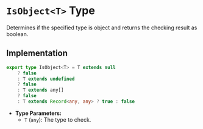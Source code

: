 # **`IsObject<T>` Type**

Determines if the specified type is object and returns the checking result as boolean.

## Implementation
```ts
export type IsObject<T> = T extends null
    ? false
    : T extends undefined
    ? false
    : T extends any[]
    ? false
    : T extends Record<any, any> ? true : false
```

- **Type Parameters:**
  - `T` (`any`): The type to check.
